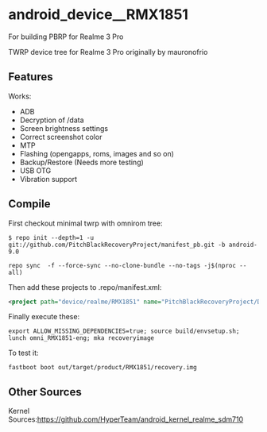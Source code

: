 # android_device__RMX1851
For building PBRP for Realme 3 Pro

TWRP device tree for Realme 3 Pro originally by mauronofrio

## Features

Works:

- ADB
- Decryption of /data
- Screen brightness settings
- Correct screenshot color
- MTP
- Flashing (opengapps, roms, images and so on)
- Backup/Restore (Needs more testing)
- USB OTG
- Vibration support
## Compile

First checkout minimal twrp with omnirom tree:

```
$ repo init --depth=1 -u git://github.com/PitchBlackRecoveryProject/manifest_pb.git -b android-9.0

repo sync  -f --force-sync --no-clone-bundle --no-tags -j$(nproc --all)
```

Then add these projects to .repo/manifest.xml:

```xml
<project path="device/realme/RMX1851" name="PitchBlackRecoveryProject/Device_RMX1851-PBRP" remote="github" revision="android-9.0" />
```

Finally execute these:

```
export ALLOW_MISSING_DEPENDENCIES=true; source build/envsetup.sh; lunch omni_RMX1851-eng; mka recoveryimage
```

To test it:

```
fastboot boot out/target/product/RMX1851/recovery.img
```
## Other Sources

Kernel Sources:https://github.com/HyperTeam/android_kernel_realme_sdm710
